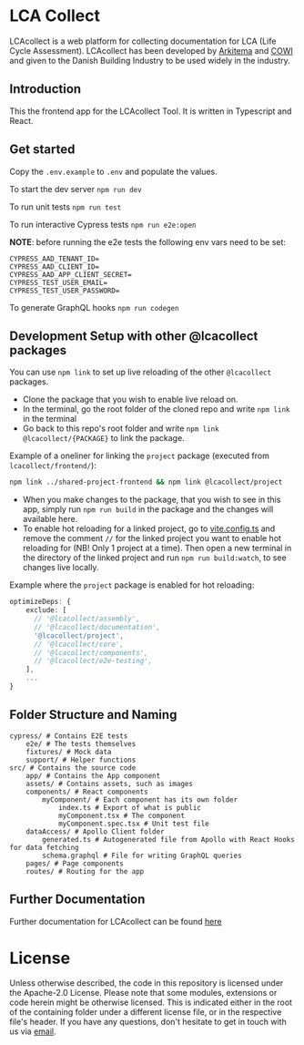 # LCA Collect

LCAcollect is a web platform for collecting documentation for LCA (Life Cycle Assessment).
LCAcollect has been developed by [Arkitema](https://arkitema.com) and [COWI](https://cowi.com) and given to the Danish
Building Industry to be used widely in the industry.

## Introduction

This the frontend app for the LCAcollect Tool.
It is written in Typescript and React.

## Get started

Copy the `.env.example` to `.env` and populate the values.

To start the dev server
`npm run dev`

To run unit tests
`npm run test`

To run interactive Cypress tests
`npm run e2e:open`

**NOTE**: before running the e2e tests the following env vars need to be set:

```dotenv
CYPRESS_AAD_TENANT_ID=
CYPRESS_AAD_CLIENT_ID=
CYPRESS_AAD_APP_CLIENT_SECRET=
CYPRESS_TEST_USER_EMAIL=
CYPRESS_TEST_USER_PASSWORD=
```

To generate GraphQL hooks
`npm run codegen`

## Development Setup with other @lcacollect packages

You can use `npm link` to set up live reloading of the other `@lcacollect` packages.

- Clone the package that you wish to enable live reload on.
- In the terminal, go the root folder of the cloned repo and write `npm link` in the terminal
- Go back to this repo's root folder and write `npm link @lcacollect/{PACKAGE}` to link the package.

Example of a oneliner for linking the `project` package (executed from `lcacollect/frontend/`):
```bash
npm link ../shared-project-frontend && npm link @lcacollect/project
```

- When you make changes to the package, that you wish to see in this app, simply run `npm run build` in the package and
  the changes will available here.
- To enable hot reloading for a linked project, go to [vite.config.ts](./vite.config.ts) and remove the comment `//` for the linked project you want to enable hot reloading for (NB! Only 1 project at a time). Then open a new terminal in the directory of the linked project and run `npm run build:watch`, to see changes live locally.

Example where the `project` package is enabled for hot reloading:
```typescript
optimizeDeps: {
    exclude: [
      // '@lcacollect/assembly',
      // '@lcacollect/documentation',
      '@lcacollect/project',
      // '@lcacollect/core',
      // '@lcacollect/components',
      // '@lcacollect/e2e-testing',
    ],
    ...
}
```

## Folder Structure and Naming

```plaintext
cypress/ # Contains E2E tests
    e2e/ # The tests themselves
    fixtures/ # Mock data
    support/ # Helper functions
src/ # Contains the source code
    app/ # Contains the App component
    assets/ # Contains assets, such as images
    components/ # React components
        myComponent/ # Each component has its own folder
            index.ts # Export of what is public
            myComponent.tsx # The component
            myComponent.spec.tsx # Unit test file
    dataAccess/ # Apollo Client folder
        generated.ts # Autogenerated file from Apollo with React Hooks for data fetching
        schema.graphql # File for writing GraphQL queries
    pages/ # Page components
    routes/ # Routing for the app
```

## Further Documentation

Further documentation for LCAcollect can be found [here](https://github.com/lcacollect/.github/blob/main/wiki/README.md)

# License

Unless otherwise described, the code in this repository is licensed under the Apache-2.0 License. Please note that some
modules, extensions or code herein might be otherwise licensed. This is indicated either in the root of the containing
folder under a different license file, or in the respective file's header. If you have any questions, don't hesitate to
get in touch with us via [email](mailto:molio@molio.dk).
